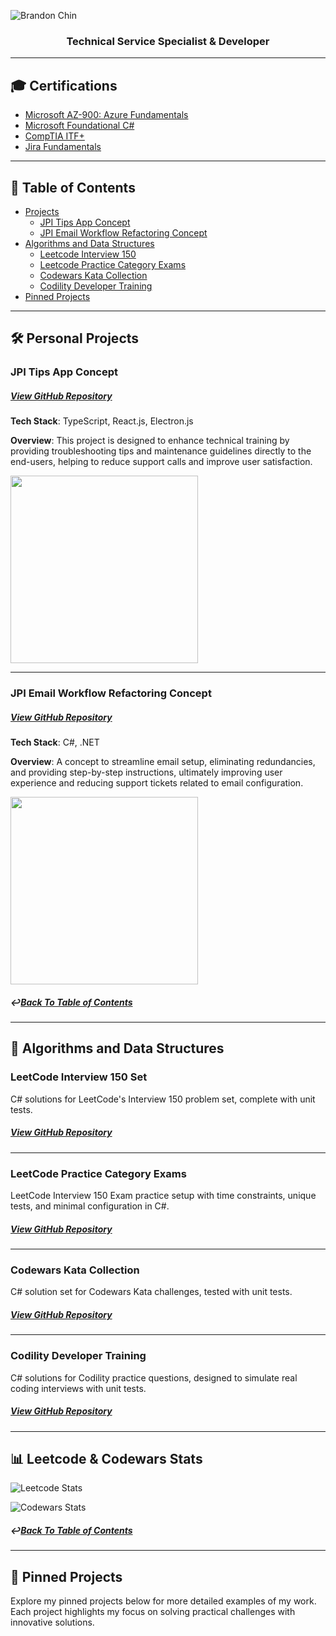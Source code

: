 ![Brandon Chin](https://github.com/user-attachments/assets/25e890f0-41a0-45f9-b2a8-77e6e73e0d4d)

<h3 align="center">Technical Service Specialist & Developer</h3>

---

## 🎓 Certifications

- [Microsoft AZ-900: Azure Fundamentals](https://www.credly.com/badges/7b7dca40-ba56-499e-af72-250bc65705aa/public_url)
- [Microsoft Foundational C#](https://www.freecodecamp.org/certification/fcc57182351-d5f8-4c35-a817-7a6d2a075fca/foundational-c-sharp-with-microsoft)
- [CompTIA ITF+](https://www.credly.com/badges/e7ce6dfc-f0a4-4244-91ef-2f929f364fc2)
- [Jira Fundamentals](https://university.atlassian.com/student/award/jDn1n6JUTkL5CeKzL1GJHD9b)

---

## 📂 Table of Contents

- [Projects](#%EF%B8%8F-personal-projects)
  - [JPI Tips App Concept](#jpi-tips-app-concept)
  - [JPI Email Workflow Refactoring Concept](#jpi-email-workflow-refactoring-concept)
- [Algorithms and Data Structures](#-algorithms-and-data-structures)
  - [Leetcode Interview 150](#leetcode-interview-150-set)
  - [Leetcode Practice Category Exams](#leetcode-practice-category-exams)
  - [Codewars Kata Collection](#codewars-kata-collection)
  - [Codility Developer Training](#codility-developer-training)
- [Pinned Projects](#-pinned-projects)

---

## 🛠️ Personal Projects

### JPI Tips App Concept

##### [View GitHub Repository](https://github.com/chitangchin/JPI-Tips-Window-App)

**Tech Stack**: TypeScript, React.js, Electron.js

**Overview**: This project is designed to enhance technical training by providing troubleshooting tips and maintenance guidelines directly to the end-users, helping to reduce support calls and improve user satisfaction.

<img src="https://github.com/chitangchin/Chitangchin/assets/96362668/e4371c21-a042-4e0f-a944-8677b47b77a3" height="300px"/>

---

### JPI Email Workflow Refactoring Concept

##### [View GitHub Repository](https://github.com/chitangchin/Simplified-SMTP-Email-App)

**Tech Stack**: C#, .NET

**Overview**: A concept to streamline email setup, eliminating redundancies, and providing step-by-step instructions, ultimately improving user experience and reducing support tickets related to email configuration.

<img src="https://github.com/user-attachments/assets/67fcac42-c674-4221-827e-0e026b4d3e48" height="300px"/>

##### ↩️[Back To Table of Contents](#table-of-contents)

---

## 🧠 Algorithms and Data Structures

### LeetCode Interview 150 Set

C# solutions for LeetCode's Interview 150 problem set, complete with unit tests.

##### [View GitHub Repository](https://github.com/chitangchin/LeetCodeInterview150)

---

### LeetCode Practice Category Exams

LeetCode Interview 150 Exam practice setup with time constraints, unique tests, and minimal configuration in C#.

##### [View GitHub Repository](https://github.com/chitangchin/Leetcode-Practice-Exams)

---

### Codewars Kata Collection

C# solution set for Codewars Kata challenges, tested with unit tests.

##### [View GitHub Repository](https://github.com/chitangchin/CodewarKata)

---

### Codility Developer Training

C# solutions for Codility practice questions, designed to simulate real coding interviews with unit tests.

##### [View GitHub Repository](https://github.com/chitangchin/CodilityDeveloperTraining)

---

## 📊 Leetcode & Codewars Stats

![Leetcode Stats](https://leetcard.jacoblin.cool/chitangchin?ext=heatmap)

![Codewars Stats](https://www.codewars.com/users/chitangchin/badges/large)

##### ↩️[Back To Table of Contents](#table-of-contents)

---

## 📌 Pinned Projects

Explore my pinned projects below for more detailed examples of my work. Each project highlights my focus on solving practical challenges with innovative solutions.
